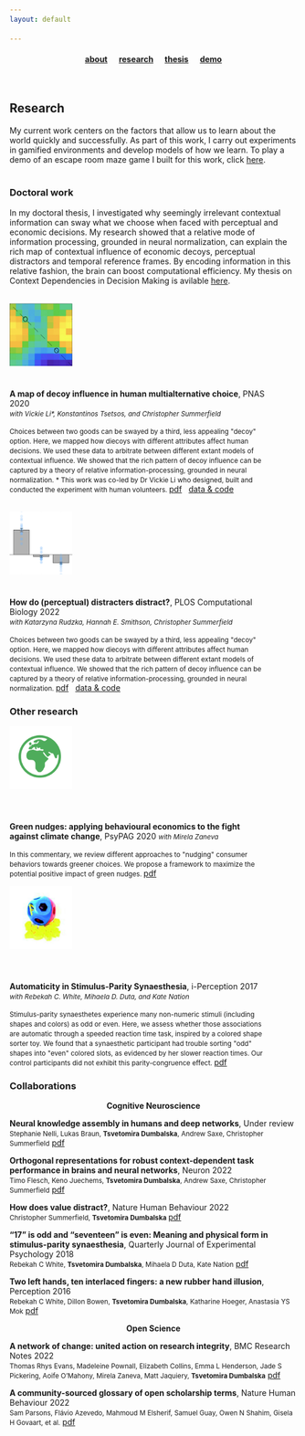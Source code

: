 ```yaml
---
layout: default

---
```


#### <center> <a href="/index">about</a> &nbsp;&nbsp;&nbsp;&nbsp; <a href="/research">research</a> &nbsp;&nbsp;&nbsp;&nbsp; <a href="/thesis/">thesis</a> &nbsp;&nbsp;&nbsp;&nbsp; <a href="/effugium/">demo</a> 

<br>

## Research 

My current work centers on the factors that allow us to learn about the world quickly and successfully. As part of this work, I carry out experiments in gamified environments and develop models of how we learn. To play a demo of an escape room maze game I built for this work, click <a href="https://atomsrivet.github.io/effugium/">here</a>.
<br>
<br>

### Doctoral work
<p style="font-size:10"> In my doctoral thesis, I investigated why seemingly irrelevant contextual information can sway what we choose when faced with perceptual and economic decisions. My research showed that a relative mode of information processing, grounded in neural normalization, can explain the rich map of contextual influence of economic decoys, perceptual distractors and temporal reference frames. By encoding information in this relative fashion, the brain can boost computational efficiency. My thesis on Context Dependencies in Decision Making is avilable <a href="https://atomsrivet.github.io/thesis/">here</a>.	
</p> <br>

<div class="grid-container">
  <div style="width: 150px; height: 150px;"><a href="https://www.pnas.org/doi/full/10.1073/pnas.2005058117"><img src="assets/decoy.png"  style="height:110px;width:110px;"></a></div> 
  <div style="width: 90%; height: auto;"> <b>A map of decoy influence in human multialternative choice</b>, PNAS 2020 <br>
  	<small> <i>with Vickie Li*, Konstantinos Tsetsos, and Christopher Summerfield </i><br> </small> 
  	<p> <small>
  	Choices between two goods can be swayed by a third, less appealing "decoy" option. Here, we mapped how diecoys with different attributes affect human decisions. We used these data to arbitrate between different extant models of contextual influence. We showed that the rich pattern of decoy influence can be captured by a theory of relative information-processing, grounded in neural normalization. * This work was co-led by Dr Vickie Li who designed, built and conducted the experiment with human volunteers. </small> <a href="https://www.pnas.org/doi/full/10.1073/pnas.2005058117">pdf</a> &nbsp; <a href="https://osf.io/u6br3/">data & code</a> </p>
  </div>
</div>
<br>
<div class="grid-container">
  <div style="width: 150px; height: 150px;"><a href="https://journals.plos.org/ploscompbiol/article?id=10.1371/journal.pcbi.1010609"><img src="assets/distractor.png"  style="height:110px;width:110px;"></a></div> 
  <div style="width: 90%; height: auto;"> <b>How do (perceptual) distracters distract?</b>, PLOS Computational Biology 2022 <br>
  	<small><i> with  Katarzyna Rudzka, Hannah E. Smithson, Christopher Summerfield</i><br></small>
  	<p> <small>
  	Choices between two goods can be swayed by a third, less appealing "decoy" option. Here, we mapped how diecoys with different attributes affect human decisions. We used these data to arbitrate between different extant models of contextual influence. We showed that the rich pattern of decoy influence can be captured by a theory of relative information-processing, grounded in neural normalization.  </small>  <a href="https://journals.plos.org/ploscompbiol/article?id=10.1371/journal.pcbi.1010609">pdf</a> &nbsp; <a href="https://osf.io/54rf2/">data & code</a> </p>
  </div>
</div>

### Other research 


<div class="grid-container">
  <div style="width: 150px; height: 150px;"><a href="/assets/green.pdf"><img src="assets/green.png"  style="height:110px;width:110px;"></a></div> <br>
  <div style="width: 90%; height: auto;"> <b>Green nudges: applying behavioural economics to the fight against climate change</b>, PsyPAG 2020
  	<small><i>with Mirela Zaneva </i><br></small>
  	<p> <small>
  	In this commentary, we review different approaches to "nudging" consumer behaviors towards greener choices. We propose a framework to maximize the potential positive impact of green nudges. </small> <a href="/assets/green.pdf">pdf</a></p>
  </div>
</div>

<div class="grid-container">
  <div style="width: 150px; height: 150px;"><a href="https://journals.sagepub.com/doi/full/10.1177/2041669517736323"><img src="assets/synaesthesia.png"  style="height:110px;width:110px;"></a></div> <br>
  <div style="width: 90%; height: auto;"> <b>Automaticity in Stimulus-Parity Synaesthesia</b>, i-Perception 2017  
  	<small><i>with Rebekah C. White, Mihaela D. Duta, and Kate Nation </i><br></small>
  	<p> <small>
  	Stimulus-parity synaesthetes experience many non-numeric stimuli (including shapes and colors) as odd or even. Here, we assess whether those associations are automatic through a speeded reaction time task, inspired by a colored shape sorter toy. We found that a synaesthetic participant had trouble sorting "odd" shapes into "even" colored slots, as evidenced by her slower reaction times. Our control participants did not exhibit this parity-congruence effect. </small> <a href="https://journals.sagepub.com/doi/full/10.1177/2041669517736323">pdf</a></p>
  </div>
</div>


### Collaborations

<center> <b> Cognitive Neuroscience </b> </center>

 <b>Neural knowledge assembly in humans and deep networks</b>, Under review <br>
 <small>Stephanie Nelli, Lukas Braun, <b>Tsvetomira Dumbalska</b>, Andrew Saxe, Christopher Summerfield</small> <a href="https://www.biorxiv.org/content/10.1101/2021.10.21.465374.full.pdf">pdf</a>

 <b>Orthogonal representations for robust context-dependent task performance in brains and neural networks</b>, Neuron 2022 <br>
 <small>Timo Flesch, Keno Juechems, <b>Tsvetomira Dumbalska</b>, Andrew Saxe, Christopher Summerfield</small> <a href="https://www.sciencedirect.com/science/article/pii/S0896627322000058">pdf</a>

 <b>How does value distract?</b>, Nature Human Behaviour 2022 <br>
 <small>Christopher Summerfield, <b>Tsvetomira Dumbalska</b> </small> <a href="/assets/value.pdf">pdf</a>

 <b>“17” is odd and “seventeen” is even: Meaning and physical form in stimulus-parity synaesthesia</b>, Quarterly Journal of Experimental Psychology 2018 <br>
 <small>Rebekah C White, <b>Tsvetomira Dumbalska</b>, Mihaela D Duta, Kate Nation</small> <a href="/assets/17.pdf">pdf</a>

 <b>Two left hands, ten interlaced fingers: a new rubber hand illusion</b>, Perception 2016 <br> 
 <small>Rebekah C White, Dillon Bowen, <b>Tsvetomira Dumbalska</b>, Katharine Hoeger, Anastasia YS Mok</small> <a href="/assets/hands.pdf">pdf</a>


<center> <b> Open Science </b> </center>

 <b>A network of change: united action on research integrity</b>, BMC Research Notes 2022 <br>
 <small>Thomas Rhys Evans, Madeleine Pownall, Elizabeth Collins, Emma L Henderson, Jade S Pickering, Aoife O’Mahony, Mirela Zaneva, Matt Jaquiery, <b>Tsvetomira Dumbalska</b></small> <a href="https://bmcresnotes.biomedcentral.com/articles/10.1186/s13104-022-06026-y">pdf</a>

 <b>A community-sourced glossary of open scholarship terms</b>, Nature Human Behaviour 2022 <br>
 <small>Sam Parsons, Flávio Azevedo, Mahmoud M Elsherif, Samuel Guay, Owen N Shahim, Gisela H Govaart, et al.</small> <a href="https://www.nature.com/articles/s41562-021-01269-4">pdf</a>

